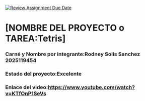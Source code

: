 [![Review Assignment Due Date](https://classroom.github.com/assets/deadline-readme-button-22041afd0340ce965d47ae6ef1cefeee28c7c493a6346c4f15d667ab976d596c.svg)](https://classroom.github.com/a/Et4r0lVo)
# [NOMBRE DEL PROYECTO o TAREA:Tetris]
### Carné y Nombre por integrante:Rodney Solis Sanchez 2025119454

### Estado del proyecto:Excelente
### Enlace del video:https://www.youtube.com/watch?v=KTfOnP1SeVs

